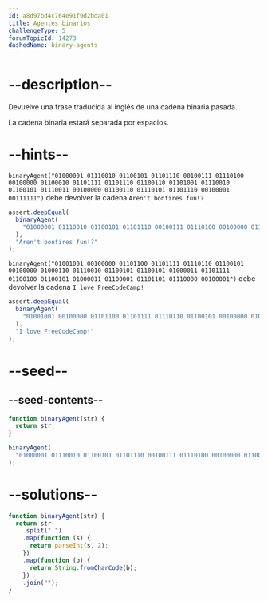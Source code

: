 ```yaml
---
id: a8d97bd4c764e91f9d2bda01
title: Agentes binarios
challengeType: 5
forumTopicId: 14273
dashedName: binary-agents
---
```


# --description--

Devuelve una frase traducida al inglés de una cadena binaria pasada.

La cadena binaria estará separada por espacios.

# --hints--

`binaryAgent("01000001 01110010 01100101 01101110 00100111 01110100 00100000 01100010 01101111 01101110 01100110 01101001 01110010 01100101 01110011 00100000 01100110 01110101 01101110 00100001 00111111")` debe devolver la cadena `Aren't bonfires fun!?`

```js
assert.deepEqual(
  binaryAgent(
    "01000001 01110010 01100101 01101110 00100111 01110100 00100000 01100010 01101111 01101110 01100110 01101001 01110010 01100101 01110011 00100000 01100110 01110101 01101110 00100001 00111111"
  ),
  "Aren't bonfires fun!?"
);
```

`binaryAgent("01001001 00100000 01101100 01101111 01110110 01100101 00100000 01000110 01110010 01100101 01100101 01000011 01101111 01100100 01100101 01000011 01100001 01101101 01110000 00100001")` debe devolver la cadena `I love FreeCodeCamp!`

```js
assert.deepEqual(
  binaryAgent(
    "01001001 00100000 01101100 01101111 01110110 01100101 00100000 01000110 01110010 01100101 01100101 01000011 01101111 01100100 01100101 01000011 01100001 01101101 01110000 00100001"
  ),
  "I love FreeCodeCamp!"
);
```

# --seed--

## --seed-contents--

```js
function binaryAgent(str) {
  return str;
}

binaryAgent(
  "01000001 01110010 01100101 01101110 00100111 01110100 00100000 01100010 01101111 01101110 01100110 01101001 01110010 01100101 01110011 00100000 01100110 01110101 01101110 00100001 00111111"
);
```

# --solutions--

```js
function binaryAgent(str) {
  return str
    .split(" ")
    .map(function (s) {
      return parseInt(s, 2);
    })
    .map(function (b) {
      return String.fromCharCode(b);
    })
    .join("");
}
```
